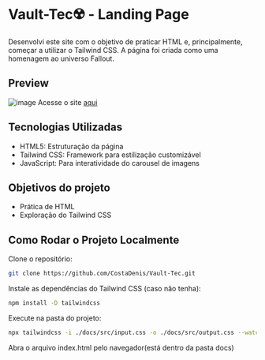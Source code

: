 # Vault-Tec☢️ - Landing Page

Desenvolvi este site com o objetivo de praticar HTML e, principalmente, começar a utilizar o Tailwind CSS. A página foi criada como uma homenagem ao universo Fallout.

## Preview

![image](https://github.com/user-attachments/assets/287931bf-fc79-4bb3-b15e-7f3889773de8)
Acesse o site <a href="https://costadenis.github.io/Vault-Tec/">aqui</a>

## Tecnologias Utilizadas
- HTML5: Estruturação da página
- Tailwind CSS: Framework para estilização customizável
- JavaScript: Para interatividade do carousel de imagens

## Objetivos do projeto
- Prática de HTML
- Exploração do Tailwind CSS

## Como Rodar o Projeto Localmente
Clone o repositório:
  ```bash
  git clone https://github.com/CostaDenis/Vault-Tec.git
  ```
  
Instale as dependências do Tailwind CSS (caso não tenha):
```bash
npm install -D tailwindcss
```
Execute na pasta do projeto:
```bash
npx tailwindcss -i ./docs/src/input.css -o ./docs/src/output.css --watch
```
Abra o arquivo index.html pelo navegador(está dentro da pasta docs)


